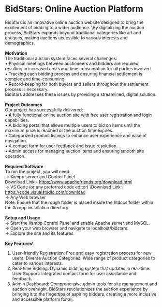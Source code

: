 # BidStars: Online Auction Platform
BidStars is an innovative online auction website designed to bring the excitement of bidding to a wider audience. \By digitalizing the auction process, BidStars expands beyond traditional categories like art and antiques, making auctions accessible to various interests and demographics.\
\
**Motivation**\
The traditional auction system faces several challenges:\
• Physical meetings between auctioneers and bidders are required, resulting in increased costs and time consumption for all parties involved.\
• Tracking each bidding process and ensuring financial settlement is complex and time-consuming.\
• Record-keeping for both buyers and sellers throughout the settlement process is necessary.\
BidStars addresses these issues by providing a streamlined, digital solution.\
\
**Project Outcomes**\
Our project has successfully delivered:\
• A fully functional online auction site with free user registration and login capabilities.\
• A bidding portal that allows multiple users to bid on items until the maximum price is reached or the auction time expires.\
• Categorized product listings to enhance user experience and ease of navigation.\
• A contact form for user feedback and issue resolution.\
• Admin access for managing auction items and ensuring smooth site operation.\
\
**Required Software**\
To run the project, you will need:\
-> Xampp server and Control Panel\
   Download Link:- https://www.apachefriends.org/download.html
   \
-> VS Code (or any preferred code editor)
   \Download Link:- https://code.visualstudio.com/download
   \
-> Any Web browser\
Note: Ensure that the rough folder is placed inside the htdocs folder within the Xampp installation directory.\
\
**Setup and Usage**\
-> Start the Xampp Control Panel and enable Apache server and MySQL.\
-> Open your web browser and navigate to localhost/bidstars.\
-> Explore the site and its features.\
\
**Key Features**\
1) User-friendly Registration: Free and easy registration process for new users.
Diverse Auction Categories: Wide range of product categories to cater to various interests.
2) Real-time Bidding: Dynamic bidding system that updates in real-time.
User Support: Integrated contact form for user assistance and feedback.
3) Admin Dashboard: Comprehensive admin tools for site management and auction oversight.
BidStars revolutionizes the auction experience by bringing it to the fingertips of aspiring bidders, creating a more inclusive and accessible platform for all.
